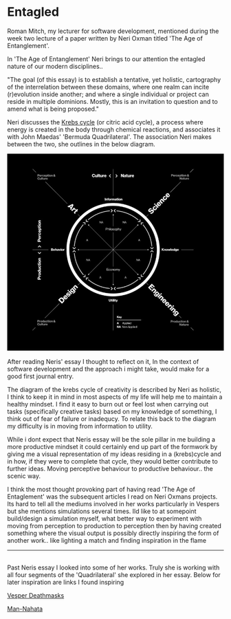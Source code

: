 <!-- Autotelic, Software Development, Roman Mitch, Neri Oxman, The Age of Entanglement, Krebs Cycle, Biology, Mindset, Behaviour, Art, Design -->
# Entagled
Roman Mitch, my lecturer for software development, mentioned during the week two lecture of a paper written by Neri Oxman titled 'The Age of Entanglement'.

In 'The Age of Entanglement' Neri brings to our attention the entagled nature of our modern disciplines..

"The goal (of this essay) is to establish a tentative, yet holistic, cartography of the interrelation between these domains, where one realm can incite (r)evolution inside another; and where a single individual or project can reside in multiple dominions. Mostly, this is an invitation to question and to amend what is being proposed."

Neri discusses the [Krebs cycle](https://en.m.wikipedia.org/wiki/Citric_acid_cycle) (or citric acid cycle), a process where energy is created in the body through chemical reactions, and associates it with John Maedas' 'Bermuda Quadrilateral'. The association Neri makes between the two, she outlines in the below diagram.

![diagram](https://github.com/Kharstok/Research-Repo/blob/main/myreflections/NeriOxman.png)

After reading Neris' essay I thought to reflect on it, In the context of software development and the approach i might take, would make for a good first journal entry.

The diagram of the krebs cycle of creativity is described by Neri as holistic, I think to keep it in mind in most aspects of my life will help me to maintain a healthy mindset. I find it easy to burn out or feel lost when carrying out tasks (specifically creative tasks) based on my knowledge of something, I think out of fear of failure or inadequcy. To relate this back to the diagram my difficulty is in moving from information to utility.

While i dont expect that Neris essay will be the sole pillar in me building a more productive mindset it could certainly end up part of the formwork by giving me a visual representation of my ideas residing in a (krebs)cycle and in how, if they were to complete that cycle, they would better contribute to further ideas. Moving perceptive behaviour to productive behaviour.. the scenic way.

I think the most thought provoking part of having read 'The Age of Entaglement' was the subsequent articles I read on Neri Oxmans projects. Its hard to tell all the mediums involved in her works particularly in Vespers but she mentions simulations several times. Ild like to at somepoint build/design a simulation myself, what better way to experiment with moving from perception to production to perception then by having created something where the visual output is possibly directly inspiring the form of another work.. like lighting a match and finding inspiration in the flame

---
<br>
Past Neris essay I looked into some of her works. Truly she is working with all four segments of the 'Quadrilateral' she explored in her essay. Below for later inspiration are links I found inspiring

[Vesper Deathmasks](https://oxman.com/projects/vespers-ii)

[Man-Nahata](https://oxman.com/projects/man-nahata) 